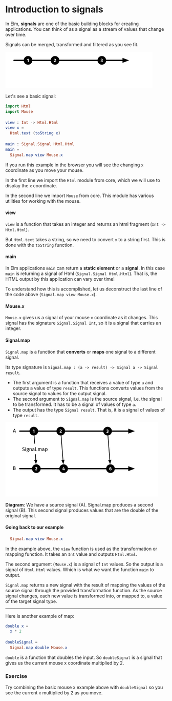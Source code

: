 # Introduction to signals

In Elm, __signals__ are one of the basic building blocks for creating applications. You can think of as a signal as a stream of values that change over time.

Signals can be merged, transformed and filtered as you see fit.

![Signal](signal.png)

Let's see a basic signal:

```elm
import Html
import Mouse

view : Int -> Html.Html
view x =
  Html.text (toString x)

main : Signal.Signal Html.Html
main =
  Signal.map view Mouse.x
```

If you run this example in the browser you will see the changing `x` coordinate as you move your mouse.

In the first line we import the `Html` module from core, which we will use to display the `x` coordinate.

In the second line we import `Mouse` from core. This module has various utilities for working with the mouse.

#### view

`view` is a function that takes an integer and returns an html fragment (`Int -> Html.Html`).

But `Html.text` takes a string, so we need to convert `x` to a string first. This is done with the `toString` function.

#### main

In Elm applications `main` can return a __static element__ or a __signal__. In this case `main` is returning a signal of Html (`Signal.Signal Html.Html`). That is, the HTML output by this application can vary over time!

To understand how this is accomplished, let us deconstruct the last line of the code above (`Signal.map view Mouse.x`).

#### Mouse.x

`Mouse.x` gives us a signal of your mouse `x` coordinate as it changes. This signal has the signature `Signal.Signal Int`, so it is a signal that carries an integer.

#### Signal.map

`Signal.map` is a function that __converts__ or __maps__ one signal to a different signal.

Its type signature is `Signal.map : (a -> result) -> Signal a -> Signal result`.

- The first argument is a function that receives a value of type `a` and outputs a value of type `result`. This functions converts values from the source signal to values for the output signal.
- The second argument to `Signal.map` is the source signal, i.e. the signal to be transformed.  It has to be a signal of values of type `a`.
- The output has the type `Signal result`. That is, it is a signal of values of type `result`.

![Signal map](signal-map.png)

__Diagram__: We have a source signal (A). Signal.map produces a second signal (B). This second signal produces values that are the double of the original signal.

#### Going back to our example

```elm
  Signal.map view Mouse.x
```

In the example above, the `view` function is used as the transformation or mapping function. It takes an `Int` value and outputs `Html.Html`. 

The second argument (`Mouse.x`) is a signal of `Int` values. So the output is a signal of `Html.Html` values.  Which is what we want the function `main` to output.
 
`Signal.map` returns a new signal with the result of mapping the values of the source signal through the provided transformation function. As the source signal changes, each new value is transformed into, or mapped to, a value of the target signal type.

---

Here is another example of map:

```elm
double x =
  x * 2

doubleSignal =
  Signal.map double Mouse.x
```

`double` is a function that doubles the input. So `doubleSignal` is a signal that gives us the current mouse x coordinate multiplied by 2.

### Exercise

Try combining the basic mouse x example above with `doubleSignal` so you see the current `x` multiplied by 2 as you move.